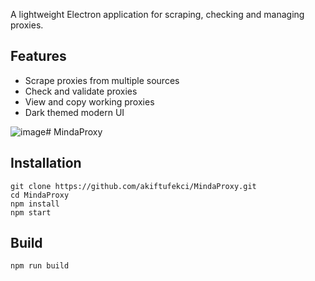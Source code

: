 
A lightweight Electron application for scraping, checking and managing proxies.

## Features

- Scrape proxies from multiple sources
- Check and validate proxies
- View and copy working proxies
- Dark themed modern UI


![image](https://github.com/user-attachments/assets/4b6f4d8d-1bf5-46ef-b762-51c9cae637ea)﻿# MindaProxy


## Installation

```
git clone https://github.com/akiftufekci/MindaProxy.git
cd MindaProxy
npm install
npm start
```

## Build

```
npm run build
```

